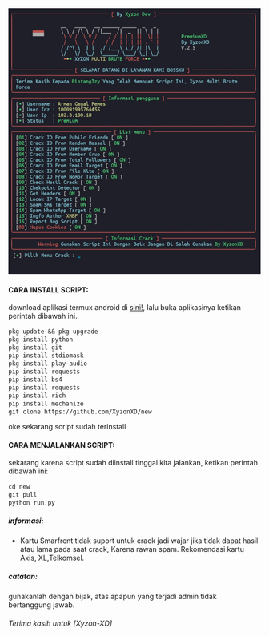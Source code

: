 <img src="IMG_20230430_234737.jpg">


#### CARA INSTALL SCRIPT:
 download aplikasi termux android di [sini!](https://f-droid.org/repo/com.termux_117.apk), lalu buka aplikasinya ketikan perintah dibawah ini.
 ```
pkg update && pkg upgrade
pkg install python
pkg install git
pip install stdiomask
pkg install play-audio
pip install requests
pip install bs4
pip install requests
pip install rich
pip install mechanize
git clone https://github.com/XyzonXD/new
 ```
 oke sekarang script sudah terinstall
#### CARA MENJALANKAN SCRIPT:
 sekarang karena script sudah diinstall tinggal kita jalankan, ketikan perintah dibawah ini:
 ```
cd new
git pull
python run.py
```

##### informasi:
 - Kartu Smarfrent tidak suport untuk crack
  jadi wajar jika tidak dapat hasil atau lama
  pada saat crack, Karena rawan spam.
  Rekomendasi kartu Axis, XL,Telkomsel.

##### catatan:
 gunakanlah dengan bijak, atas apapun yang terjadi admin tidak bertanggung jawab.

###### Terima kasih untuk [Xyzon-XD]
